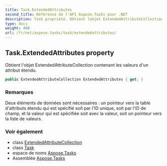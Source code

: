 ```yaml
---
title: Task.ExtendedAttributes
second_title: Référence de l'API Aspose.Tasks pour .NET
description: Task propriété. Obtient lobjet ExtendedAttributeCollection contenant les valeurs dun attribut étendu.
type: docs
weight: 400
url: /fr/net/aspose.tasks/task/extendedattributes/
---
```

## Task.ExtendedAttributes property

Obtient l'objet ExtendedAttributeCollection contenant les valeurs d'un attribut étendu.

```csharp
public ExtendedAttributeCollection ExtendedAttributes { get; }
```

### Remarques

Deux éléments de données sont nécessaires : un pointeur vers la table d'attributs étendu qui est spécifié soit par l'ID unique, soit par l'ID de champ, et la valeur qui est spécifiée soit avec la valeur, soit un pointeur vers la liste de valeurs.

### Voir également

* class [ExtendedAttributeCollection](../../extendedattributecollection/)
* class [Task](../)
* espace de noms [Aspose.Tasks](../../task/)
* Assemblée [Aspose.Tasks](../../../)


